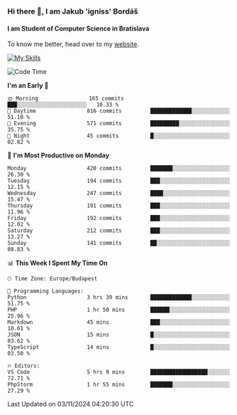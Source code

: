 ### Hi there 👋, I am Jakub 'igniss' Bordáš

#### I am Student of Computer Science in Bratislava
To know me better, head over to my [website](https://bordas.sk).

[![My Skills](https://skillicons.dev/icons?i=js,html,css,figma,svelte,java,kotlin,python,postgresql,typescript,nest,nodejs)](https://bordas.sk)


<!--START_SECTION:waka-->
![Code Time](http://img.shields.io/badge/Code%20Time-1%2C558%20hrs%2027%20mins-blue)

**I'm an Early 🐤** 

```text
🌞 Morning                165 commits         ███░░░░░░░░░░░░░░░░░░░░░░   10.33 % 
🌆 Daytime                816 commits         █████████████░░░░░░░░░░░░   51.10 % 
🌃 Evening                571 commits         █████████░░░░░░░░░░░░░░░░   35.75 % 
🌙 Night                  45 commits          █░░░░░░░░░░░░░░░░░░░░░░░░   02.82 % 
```
📅 **I'm Most Productive on Monday** 

```text
Monday                   420 commits         ███████░░░░░░░░░░░░░░░░░░   26.30 % 
Tuesday                  194 commits         ███░░░░░░░░░░░░░░░░░░░░░░   12.15 % 
Wednesday                247 commits         ████░░░░░░░░░░░░░░░░░░░░░   15.47 % 
Thursday                 191 commits         ███░░░░░░░░░░░░░░░░░░░░░░   11.96 % 
Friday                   192 commits         ███░░░░░░░░░░░░░░░░░░░░░░   12.02 % 
Saturday                 212 commits         ███░░░░░░░░░░░░░░░░░░░░░░   13.27 % 
Sunday                   141 commits         ██░░░░░░░░░░░░░░░░░░░░░░░   08.83 % 
```


📊 **This Week I Spent My Time On** 

```text
🕑︎ Time Zone: Europe/Budapest

💬 Programming Languages: 
Python                   3 hrs 39 mins       █████████████░░░░░░░░░░░░   51.75 % 
PHP                      1 hr 50 mins        ██████░░░░░░░░░░░░░░░░░░░   25.96 % 
Markdown                 45 mins             ███░░░░░░░░░░░░░░░░░░░░░░   10.61 % 
JSON                     15 mins             █░░░░░░░░░░░░░░░░░░░░░░░░   03.62 % 
TypeScript               14 mins             █░░░░░░░░░░░░░░░░░░░░░░░░   03.50 % 

🔥 Editors: 
VS Code                  5 hrs 9 mins        ██████████████████░░░░░░░   72.71 % 
PhpStorm                 1 hr 55 mins        ███████░░░░░░░░░░░░░░░░░░   27.29 % 
```


 Last Updated on 03/11/2024 04:20:30 UTC
<!--END_SECTION:waka-->
